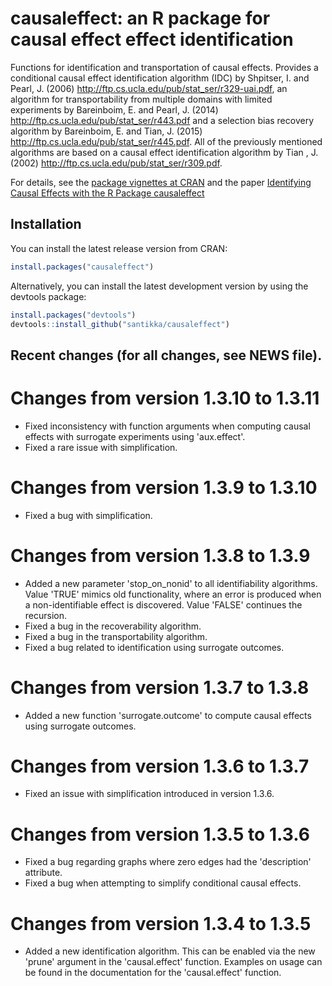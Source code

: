 # causaleffect: an R package for causal effect effect identification

Functions for identification and transportation of causal effects. 
Provides a conditional causal effect identification algorithm (IDC) by Shpitser, I. and Pearl, J. (2006) <http://ftp.cs.ucla.edu/pub/stat_ser/r329-uai.pdf>, 
an algorithm for transportability from multiple domains with limited experiments by Bareinboim, E. and Pearl, J. (2014) <http://ftp.cs.ucla.edu/pub/stat_ser/r443.pdf> 
and a selection bias recovery algorithm by Bareinboim, E. and Tian, J. (2015) <http://ftp.cs.ucla.edu/pub/stat_ser/r445.pdf>. 
All of the previously mentioned algorithms are based on a causal effect identification algorithm by Tian , J. (2002) <http://ftp.cs.ucla.edu/pub/stat_ser/r309.pdf>.

For details, see the [package vignettes at CRAN](https://cran.r-project.org/package=causaleffect) and the paper [Identifying Causal Effects with the R Package
causaleffect](https://www.jstatsoft.org/article/view/v076i12)

## Installation
You can install the latest release version from CRAN:
```R
install.packages("causaleffect")
```

Alternatively, you can install the latest development version by using the devtools package:
```R
install.packages("devtools")
devtools::install_github("santikka/causaleffect")
```

## Recent changes (for all changes, see NEWS file).

Changes from version 1.3.10 to 1.3.11
=====================================
 * Fixed inconsistency with function arguments when computing causal effects with surrogate experiments using 'aux.effect'.
 * Fixed a rare issue with simplification.

Changes from version 1.3.9 to 1.3.10
=====================================
 * Fixed a bug with simplification.

Changes from version 1.3.8 to 1.3.9
=====================================
 * Added a new parameter 'stop_on_nonid' to all identifiability algorithms. Value 'TRUE' mimics old functionality, where an error is produced when a non-identifiable effect is discovered. Value 'FALSE' continues the recursion.
 * Fixed a bug in the recoverability algorithm.
 * Fixed a bug in the transportability algorithm.
 * Fixed a bug related to identification using surrogate outcomes.

Changes from version 1.3.7 to 1.3.8
=====================================
 * Added a new function 'surrogate.outcome' to compute causal effects using surrogate outcomes.

Changes from version 1.3.6 to 1.3.7
=====================================
 * Fixed an issue with simplification introduced in version 1.3.6.

Changes from version 1.3.5 to 1.3.6
=====================================
 * Fixed a bug regarding graphs where zero edges had the 'description' attribute.
 * Fixed a bug when attempting to simplify conditional causal effects.

Changes from version 1.3.4 to 1.3.5
=====================================
 * Added a new identification algorithm. This can be enabled via the new 'prune' argument in the 'causal.effect' function. Examples on usage can be found in the documentation for the 'causal.effect' function.

